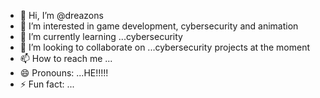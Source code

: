 - 👋 Hi, I’m @dreazons
- 👀 I’m interested in game development, cybersecurity and animation
- 🌱 I’m currently learning ...cybersecurity
- 💞️ I’m looking to collaborate on ...cybersecurity projects at the moment
- 📫 How to reach me ...
- 😄 Pronouns: ...HE!!!!!
- ⚡ Fun fact: ...

<!---
dreazons/dreazons is a ✨ special ✨ repository because its `README.md` (this file) appears on your GitHub profile.
You can click the Preview link to take a look at your changes.
--->
